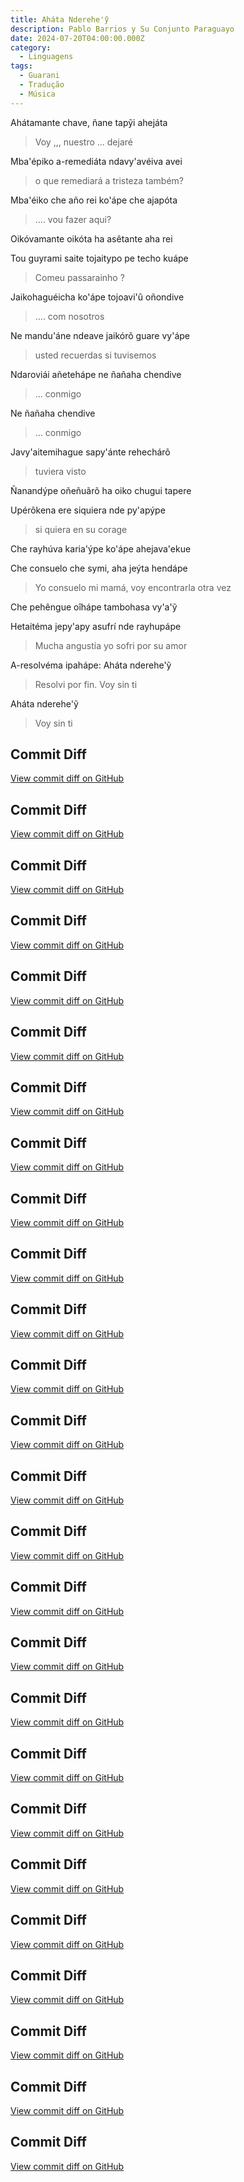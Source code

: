 ```yaml
---
title: Aháta Nderehe'ỹ
description: Pablo Barrios y Su Conjunto Paraguayo
date: 2024-07-20T04:00:00.000Z
category:
  - Linguagens
tags:
  - Guarani
  - Tradução
  - Música
---
```


Ahátamante chave, ñane tapỹi ahejáta

> Voy ,,, nuestro ... dejaré

Mba'épiko a-remediáta ndavy'avéiva avei

> o que remediará a tristeza também?

Mba'éiko che año rei ko'ápe che ajapóta

> .... vou fazer aqui?

Oikóvamante oikóta ha asêtante aha rei

>

Tou guyrami saite tojaitypo pe techo kuápe

> Comeu passarainho ?

Jaikohaguéicha ko'ápe tojoavi'û oñondive

> .... com nosotros

Ne mandu'áne ndeave jaikórõ guare vy'ápe

> usted recuerdas si tuvisemos

Ndaroviái añetehápe ne ñañaha chendive

> ... conmigo

Ne ñañaha chendive

> ... conmigo

Javy'aitemihague sapy'ánte rehechárõ

> tuviera visto

Ñanandýpe oñeñuãrõ ha oiko chugui tapere

>

Upérõkena ere siquiera nde py'apýpe

> si quiera en su corage

Che rayhúva karia'ýpe ko'ápe ahejava'ekue

Che consuelo che symi, aha jeýta hendápe

> Yo consuelo mi mamá, voy encontrarla otra vez

Che pehêngue oîhápe tambohasa vy'a'ỹ

>

Hetaitéma jepy'apy asufrí nde rayhupápe

> Mucha angustia yo sofri por su amor

A-resolvéma ipahápe: Aháta nderehe'ỹ

> Resolvi por fin. Voy sin ti

Aháta nderehe'ỹ

> Voy sin ti

## Commit Diff
[View commit diff on GitHub](https://github.com/bolokoz/yurio/commit/1f623b1eee9c6959a7201721fba3b2ce96c1b7c9)

## Commit Diff
[View commit diff on GitHub](https://github.com/bolokoz/yurio/commit/52d52f57c0f20313b959ed7a9b99d250cf133557)

## Commit Diff
[View commit diff on GitHub](https://github.com/bolokoz/yurio/commit/2b6d7ad269e2d0f78d71132d199cda5c679eed8e)

## Commit Diff
[View commit diff on GitHub](https://github.com/bolokoz/yurio/commit/0018c743a625fd1d9d8a2a1fd8b5eaa4feeeab7b)

## Commit Diff
[View commit diff on GitHub](https://github.com/bolokoz/yurio/commit/1abbefefca71efd3d62ea17d2c28ac4de8aa418b)

## Commit Diff
[View commit diff on GitHub](https://github.com/bolokoz/yurio/commit/f8236184cff09a806fe9c4366d24322490980a65)

## Commit Diff
[View commit diff on GitHub](https://github.com/bolokoz/yurio/commit/8f0ba2618108d00dae56a10943c1909dccbd4b33)

## Commit Diff
[View commit diff on GitHub](https://github.com/bolokoz/yurio/commit/1de5bb230dc47ca81f3fc9dece686ab133c61d01)

## Commit Diff
[View commit diff on GitHub](https://github.com/bolokoz/yurio/commit/0d2bc61ac5a56f30a41bffcdfe2e2b2a10cdc58f)

## Commit Diff
[View commit diff on GitHub](https://github.com/bolokoz/yurio/commit/0c3eb8a2bf94de631f003b928075756040af4ac9)

## Commit Diff
[View commit diff on GitHub](https://github.com/bolokoz/yurio/commit/e5fb15adf32cd79de8c2c42de31f8b926dc84d1e)

## Commit Diff
[View commit diff on GitHub](https://github.com/bolokoz/yurio/commit/956460d3af7f1733f090cd5f70176ad3b357b985)

## Commit Diff
[View commit diff on GitHub](https://github.com/bolokoz/yurio/commit/eaffe017a0ac6c291e000b118d0d8c5c7ed34d12)

## Commit Diff
[View commit diff on GitHub](https://github.com/bolokoz/yurio/commit/5698fa9ff55b2793449f85a8b740d6b0ede1bbce)

## Commit Diff
[View commit diff on GitHub](https://github.com/bolokoz/yurio/commit/56c804d1a5e45fe89e68c5759ea1e7da64e7d5ab)

## Commit Diff
[View commit diff on GitHub](https://github.com/bolokoz/yurio/commit/6b88089c77998f7ea03f3226b1cba7a41350f47d)

## Commit Diff
[View commit diff on GitHub](https://github.com/bolokoz/yurio/commit/170fdb1a2c28ef2e48e804478298cdafcc70afca)

## Commit Diff
[View commit diff on GitHub](https://github.com/bolokoz/yurio/commit/54b0f3edec3bfea7df8688b4e79b9a201163ad5f)

## Commit Diff
[View commit diff on GitHub](https://github.com/bolokoz/yurio/commit/45c8f83c3358de18ff79145abd5091624a03576a)

## Commit Diff
[View commit diff on GitHub](https://github.com/bolokoz/yurio/commit/b5c5548844ff2c484196bc5c524e65cd2c77b871)

## Commit Diff
[View commit diff on GitHub](https://github.com/bolokoz/yurio/commit/fea3902bd6b7b40ec6f5f795ad57cfd5b8c51f67)

## Commit Diff
[View commit diff on GitHub](https://github.com/bolokoz/yurio/commit/abed1164cc117c3354eea219e2e498002d86b0f6)

## Commit Diff
[View commit diff on GitHub](https://github.com/bolokoz/yurio/commit/21e5eaf7e4c8adc3848ab44a8d3c482c4c84e1c0)

## Commit Diff
[View commit diff on GitHub](https://github.com/bolokoz/yurio/commit/61393f6434d0555b131d4d92e6597d8942d02257)

## Commit Diff
[View commit diff on GitHub](https://github.com/bolokoz/yurio/commit/c7d59b4fab0cde0d159ebda8edc9b1c856e94f41)

## Commit Diff
[View commit diff on GitHub](https://github.com/bolokoz/yurio/commit/fe1a01b049dda7920cb4eccdf43015b922f11d11)
